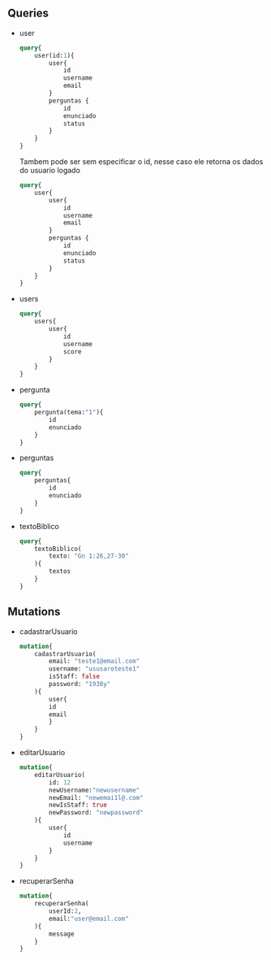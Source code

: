 ## Queries
- user 
    ```graphql
    query{
        user(id:1){
            user{
                id
                username
                email
            }
            perguntas {
                id
                enunciado
                status
            }
        }
    }
    ```
    Tambem pode ser sem especificar o id, nesse caso ele retorna os dados do usuario logado
    ```graphql
    query{
        user{
            user{
                id
                username
                email
            }
            perguntas {
                id
                enunciado
                status
            }
        }
    }
    ```

- users
    ```graphql
    query{
        users{
            user{
                id
                username
                score
            }
        }
    }
    ```

- pergunta
    ```graphql
    query{
        pergunta(tema:"1"){
            id
            enunciado
        }
    }
    ```

- perguntas
    ```graphql
    query{
        perguntas{
            id
            enunciado
        }
    }
    ```

- textoBiblico
    ```graphql
    query{
        textoBiblico(
            texto: "Gn 1:26,27-30"
        ){
            textos
        }
    }
    ```

## Mutations
- cadastrarUsuario
    ```graphql
    mutation{
        cadastrarUsuario(
            email: "teste1@email.com"
            username: "ususaroteste1"
            isStaff: false
            password: "1938y"
        ){
            user{
            id
            email
            }
        }	
    }
    ```

- editarUsuario
    ```graphql
    mutation{
        editarUsuario(
            id: 12
            newUsername:"newusername"
            newEmail: "newemai1l@.com"
            newIsStaff: true
            newPassword: "newpassword"
        ){
            user{
                id
                username
            }
        }
    }
    ```

- recuperarSenha
    ```graphql
    mutation{
        recuperarSenha(
            userId:2, 
            email:"user@email.com"
        ){
            message
        }
    }
    ```